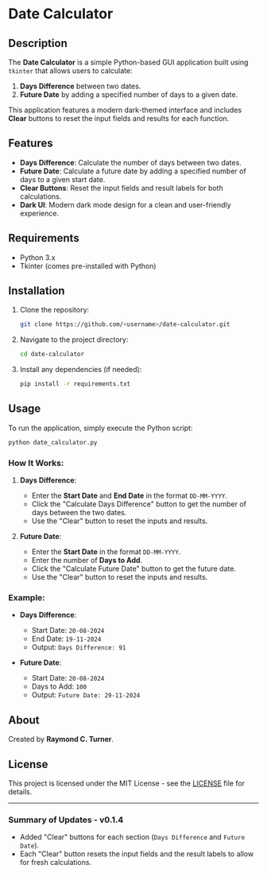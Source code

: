 # Date Calculator

## Description

The **Date Calculator** is a simple Python-based GUI application built using `tkinter` that allows users to calculate:

1. **Days Difference** between two dates.
2. **Future Date** by adding a specified number of days to a given date.

This application features a modern dark-themed interface and includes **Clear** buttons to reset the input fields and results for each function.

## Features

- **Days Difference**: Calculate the number of days between two dates.
- **Future Date**: Calculate a future date by adding a specified number of days to a given start date.
- **Clear Buttons**: Reset the input fields and result labels for both calculations.
- **Dark UI**: Modern dark mode design for a clean and user-friendly experience.

## Requirements

- Python 3.x
- Tkinter (comes pre-installed with Python)

## Installation

1. Clone the repository:

    ```bash
    git clone https://github.com/<username>/date-calculator.git
    ```

2. Navigate to the project directory:

    ```bash
    cd date-calculator
    ```

3. Install any dependencies (if needed):

    ```bash
    pip install -r requirements.txt
    ```

## Usage

To run the application, simply execute the Python script:

```bash
python date_calculator.py
```

### How It Works:

1. **Days Difference**:
   - Enter the **Start Date** and **End Date** in the format `DD-MM-YYYY`.
   - Click the "Calculate Days Difference" button to get the number of days between the two dates.
   - Use the "Clear" button to reset the inputs and results.

2. **Future Date**:
   - Enter the **Start Date** in the format `DD-MM-YYYY`.
   - Enter the number of **Days to Add**.
   - Click the "Calculate Future Date" button to get the future date.
   - Use the "Clear" button to reset the inputs and results.

### Example:
- **Days Difference**:
  - Start Date: `20-08-2024`
  - End Date: `19-11-2024`
  - Output: `Days Difference: 91`

- **Future Date**:
  - Start Date: `20-08-2024`
  - Days to Add: `100`
  - Output: `Future Date: 29-11-2024`

## About

Created by **Raymond C. Turner**.

## License

This project is licensed under the MIT License - see the [LICENSE](LICENSE) file for details.

---

### Summary of Updates - v0.1.4
- Added "Clear" buttons for each section (`Days Difference` and `Future Date`).
- Each "Clear" button resets the input fields and the result labels to allow for fresh calculations.